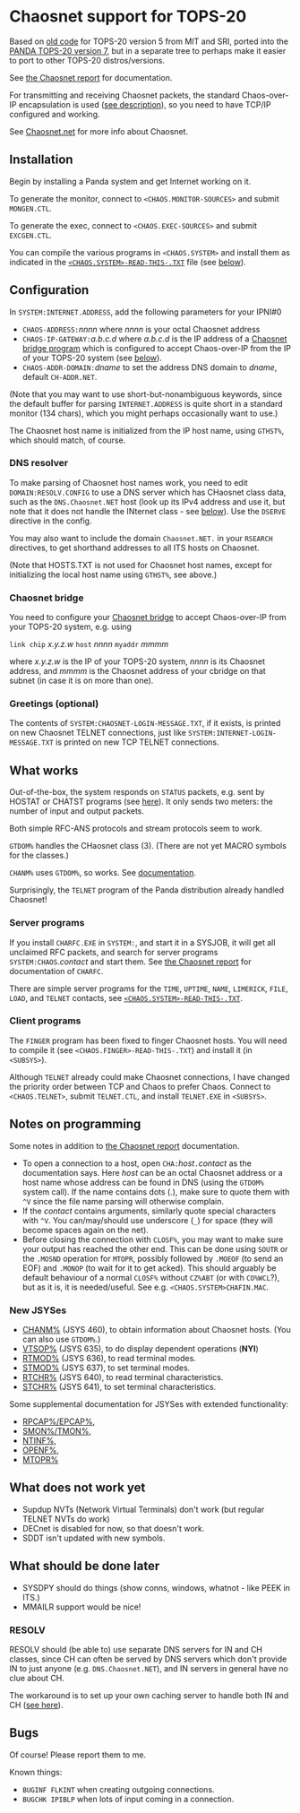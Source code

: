 # Chaosnet support for TOPS-20

Based on [old code](https://github.com/PDP-10/sri-nic/tree/master/files/src/mit/monitor) for TOPS-20 version 5 from MIT and SRI, ported into the [PANDA TOPS-20 version 7](https://github.com/PDP-10/panda), but in a separate tree to perhaps make it easier to port to other TOPS-20 distros/versions.

See [the Chaosnet report](https://chaosnet.net/amber.html#The-TOPS_002d20_002fTENEX-Implementation) for documentation.

For transmitting and receiving Chaosnet packets, the standard Chaos-over-IP encapsulation is used ([see description](https://github.com/bictorv/chaosnet-bridge/blob/master/README.md#chaos-over-ip)), so you need to have TCP/IP configured and working.

See [Chaosnet.net](https://chaosnet.net) for more info about Chaosnet.

## Installation

Begin by installing a Panda system and get Internet working on it.

To generate the monitor, connect to `<CHAOS.MONITOR-SOURCES>` and submit `MONGEN.CTL`.

To generate the exec, connect to `<CHAOS.EXEC-SOURCES>` and submit `EXCGEN.CTL`.

You can compile the various programs in `<CHAOS.SYSTEM>` and install them as indicated in the [`<CHAOS.SYSTEM>-READ-THIS-.TXT`](chaos/system/-read-this-.txt) file (see [below](#server-programs)).

## Configuration

In `SYSTEM:INTERNET.ADDRESS`, add the following parameters for your IPNI#0
- `CHAOS-ADDRESS:`*nnnn* where *nnnn* is your octal Chaosnet  address
- `CHAOS-IP-GATEWAY:`*a.b.c.d* where *a.b.c.d* is the IP address of a [Chaosnet bridge program](https://github.com/bictorv/chaosnet-bridge) which is configured to accept Chaos-over-IP from the IP of your TOPS-20 system (see [below](#chaosnet-bridge)).
- `CHAOS-ADDR-DOMAIN:`*dname* to set the address DNS domain to *dname*, default `CH-ADDR.NET`.

(Note that you may want to use short-but-nonambiguous keywords, since the default buffer for parsing `INTERNET.ADDRESS` is quite short in a standard monitor (134 chars), which you might perhaps occasionally want to use.)

The Chaosnet host name is initialized from the IP host name, using `GTHST%`, which should match, of course. 

### DNS resolver

To make parsing of Chaosnet host names work, you need to edit `DOMAIN:RESOLV.CONFIG` to use a DNS server which has CHaosnet class data, such as the `DNS.Chaosnet.NET` host (look up its IPv4 address and use it, but note that it does not handle the INternet class - see [below](#resolv)). Use the `DSERVE` directive in the config.

You may also want to include the domain `Chaosnet.NET.` in your `RSEARCH` directives, to get shorthand addresses to all ITS hosts on Chaosnet.

(Note that HOSTS.TXT is not used for Chaosnet host names, except for initializing the local host name using `GTHST%`, see above.)

### Chaosnet bridge

You need to configure your [Chaosnet bridge](https://github.com/bictorv/chaosnet-bridge/blob/master/CONFIGURATION.md) to accept Chaos-over-IP from your TOPS-20 system, e.g. using

`link chip` *x.y.z.w* `host` *nnnn* `myaddr` *mmmm*

where *x.y.z.w* is the IP of your TOPS-20 system, *nnnn* is its Chaosnet address, and *mmmm* is the Chaosnet address of your cbridge on that subnet (in case it is on more than one).

### Greetings (optional)

The contents of `SYSTEM:CHAOSNET-LOGIN-MESSAGE.TXT`, if it exists, is printed on new Chaosnet TELNET connections, just like `SYSTEM:INTERNET-LOGIN-MESSAGE.TXT` is printed on new TCP TELNET connections.

## What works

Out-of-the-box, the system responds on `STATUS` packets, e.g. sent by HOSTAT or CHATST programs (see [here](https://chaosnet.net/amber.html#Status-1)). It only sends two meters: the number of input and output packets.

Both simple RFC-ANS protocols and stream protocols seem to work.

`GTDOM%` handles the CHaosnet class (3). (There are not yet MACRO symbols for the classes.)

`CHANM%` uses `GTDOM%`, so works. See [documentation](doc/CHANM.md).

Surprisingly, the `TELNET` program of the Panda distribution already handled Chaosnet!

### Server programs

If you install `CHARFC.EXE` in `SYSTEM:`, and start it in a SYSJOB, it will get all unclaimed RFC packets, and search for server programs `SYSTEM:CHAOS`.*contact* and start them.  See [the Chaosnet report](https://chaosnet.net/amber.html#Server-Programs-1) for documentation of `CHARFC`. 

There are simple server programs for the `TIME`, `UPTIME`, `NAME`, `LIMERICK`, `FILE`, `LOAD`, and `TELNET` contacts, see [`<CHAOS.SYSTEM>-READ-THIS-.TXT`](chaos/system/-read-this-.txt).

### Client programs

The `FINGER` program has been fixed to finger Chaosnet hosts. You will need to compile it (see `<CHAOS.FINGER>-READ-THIS-.TXT`) and install it (in `<SUBSYS>`).

Although `TELNET` already could make Chaosnet connections, I have changed the priority order between TCP and Chaos to prefer Chaos. Connect to `<CHAOS.TELNET>`, submit `TELNET.CTL`, and install `TELNET.EXE` in `<SUBSYS>`.

## Notes on programming

Some notes in addition to  [the Chaosnet report](https://chaosnet.net/amber.html#The-TOPS_002d20_002fTENEX-Implementation) documentation.

- To open a connection to a host, open `CHA:`*host*`.`*contact* as the documentation says. Here *host* can be an octal Chaosnet address or a host name whose address can be found in DNS (using the `GTDOM%` system call). If the name contains dots (.), make sure to quote them with `^V` since the file name parsing will otherwise complain.
- If the *contact* contains arguments, similarly quote special characters with `^V`. You can/may/should use underscore (`_`) for space (they will become spaces again on the net).
- Before closing the connection with `CLOSF%`, you may want to make sure your output has reached the other end. This can be done using `SOUTR` or the `.MOSND` operation for `MTOPR`, possibly followed by `.MOEOF` (to send an EOF) and `.MONOP` (to wait for it to get acked). This should arguably be default behaviour of a normal `CLOSF%` without `CZ%ABT` (or with `CO%WCL`?), but as it is, it is needed/useful. See e.g. `<CHAOS.SYSTEM>CHAFIN.MAC`.

### New JSYSes

- [CHANM%](doc/CHANM.md) (JSYS 460), to obtain information about Chaosnet hosts. (You can also use `GTDOM%`.)
- [VTSOP%](doc/VTSOP.md) (JSYS 635), to do display dependent operations (**NYI**)
- [RTMOD%](doc/RTMOD.md) (JSYS 636), to read terminal modes.
- [STMOD%](doc/STMOD.md) (JSYS 637), to set terminal modes.
- [RTCHR%](doc/RTCHR.md) (JSYS 640), to read terminal characteristics.
- [STCHR%](doc/STCHR.md) (JSYS 641), to set terminal characteristics.

Some supplemental documentation for JSYSes with extended functionality: 

  - [RPCAP%/EPCAP%](doc/EPCAP.md),
  - [SMON%/TMON%](doc/SMON.md), 
  - [NTINF%](doc/NTINF.md),
  - [OPENF%](doc/OPENF.md),
  - [MTOPR%](doc/MTOPR.md)


## What does not work yet

- Supdup NVTs (Network Virtual Terminals) don't work (but regular TELNET NVTs do work)
- DECnet is disabled for now, so that doesn't work.
- SDDT isn't updated with new symbols.

## What should be done later

- SYSDPY should do things (show conns, windows, whatnot - like PEEK in ITS.)
- MMAILR support would be nice!

### RESOLV

RESOLV should (be able to) use separate DNS servers for IN and CH classes, since CH can often be served by DNS servers which don't provide IN to just anyone  (e.g. `DNS.Chaosnet.NET`), and IN servers in general have no clue about CH.

The workaround is to set up your own caching server to handle both IN and CH ([see here](https://chaosnet.net/chaos-dns)).

## Bugs

Of course! Please report them to me.

Known things:
- `BUGINF FLKINT` when creating outgoing connections.
- `BUGCHK IPIBLP` when lots of input coming in a connection.
